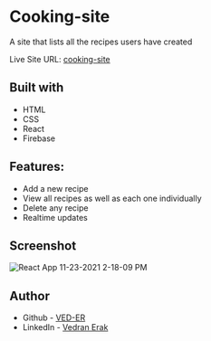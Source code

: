 # Cooking-site

A site that lists all the recipes users have created

Live Site URL: [cooking-site](https://cooking-ninja-project.web.app/)


## Built with

- HTML
- CSS
- React
- Firebase


## Features:

- Add a new recipe
- View all recipes as well as each one individually
- Delete any recipe
- Realtime updates

## Screenshot
![React App 11-23-2021 2-18-09 PM](https://user-images.githubusercontent.com/92994473/143032649-80b4b804-8ab4-442d-921e-06a2af0c7bd8.png)



## Author

- Github - [VED-ER](https://github.com/VED-ER)
- LinkedIn - [Vedran Erak](https://www.linkedin.com/in/vedran-erak-9b8321212/)



